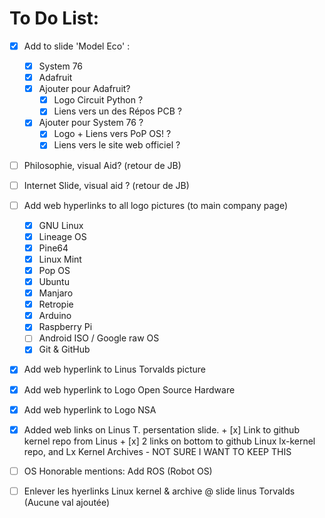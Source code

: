 # To Do List:

- [x] Add to slide 'Model Eco' :
    + [X] System 76
    + [X] Adafruit
    - [x] Ajouter pour Adafruit?
        + [x] Logo Circuit Python ?
        + [x] Liens vers un des Répos PCB ?
    - [x] Ajouter pour System 76 ?
        + [x] Logo + Liens vers PoP OS! ?
        + [x] Liens vers le site web officiel ?

- [ ] Philosophie, visual Aid? (retour de JB)
- [ ] Internet Slide, visual aid ? (retour de JB)

- [ ] Add web hyperlinks to all logo pictures (to main company page)
    + [x] GNU Linux
    + [x] Lineage OS
    + [x] Pine64
    + [x] Linux Mint
    + [x] Pop OS
    + [x] Ubuntu
    + [x] Manjaro
    + [x] Retropie
    + [x] Arduino
    + [x] Raspberry Pi
    + [ ] Android ISO / Google raw OS
    + [x] Git & GitHub
- [x] Add web hyperlink to Linus Torvalds picture
- [x] Add web hyperlink to Logo Open Source Hardware
- [x] Add web hyperlink to Logo NSA
- [x] Added web links on Linus T. persentation slide.
        + [x] Link to github kernel repo from Linus
        + [x] 2 links on bottom to github Linux lx-kernel repo, and Lx Kernel Archives
            - NOT SURE I WANT TO KEEP THIS
- [ ] OS Honorable mentions: Add ROS (Robot OS)
- [ ] Enlever les hyerlinks Linux kernel & archive @ slide linus Torvalds (Aucune val ajoutée)
